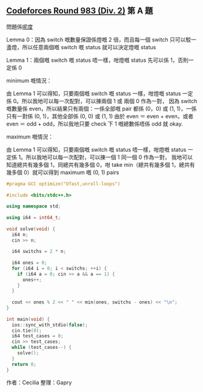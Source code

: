 ## [Codeforces Round 983 (Div. 2)](https://codeforces.com/contest/2032) 第 A 題

問題係[呢度](https://codeforces.com/contest/2032/problem/A)

Lemma 0：因為 switch 嘅數量保證係燈嘅 2 倍，而且每一個 switch 只可以駁一盞燈，所以任意兩個嘅 switch 嘅 status 就可以決定燈嘅 status

Lemma 1：兩個嘅 switch 嘅 status 唔一樣，咁燈嘅 status 先可以係 1，否則一定係 0

minimum 嘅情況：

由 Lemma 1 可以得知，只要兩個嘅 switch 嘅 status 一樣，咁燈嘅 status 一定係 0。所以我地可以每一次配對，可以㨂兩個 1 或 兩個 0 作為一對，
因為 switch 嘅數量係 even，所以結果只有兩個：一係全部嘅 pair 都係 (0，0) 或 (1, 1)，一係只有一對係 (0, 1)，其他全部係 (0, 0) 或 (1, 1)
由於 even ＝ even + even，或者 even ＝ odd + odd，所以我地只要 check 下 1 嘅總數係唔係 odd 就 okay.

maximum 嘅情況：

由 Lemma 1 可以得知，只要兩個嘅 switch 嘅 status 唔一樣，咁燈嘅 status 一定係 1。所以我地可以每一次配對，可以㨂一個 1 同一個 0 作為一對，
我地可以知道總共有幾多個 1，同總共有幾多個 0，咁 take min（總共有幾多個 1，總共有幾多個 0）就可以得到 maximum 嘅 (0, 1) pairs

```cpp
#pragma GCC optimize("Ofast,unroll-loops")
  
#include <bits/stdc++.h>
  
using namespace std;
  
using i64 = int64_t;
  
void solve(void) {
  i64 n;
  cin >> n;
  
  i64 switchs = 2 * n;
  
  i64 ones = 0;
  for (i64 i = 0; i < switchs; ++i) {
    if (i64 a = 0; cin >> a && a == 1) {
      ones++;
    }
  }
  
  cout << ones % 2 << " " << min(ones, switchs - ones) << "\n";
}
  
int main(void) {
  ios::sync_with_stdio(false);
  cin.tie(0);
  i64 test_cases = 0;
  cin >> test_cases;
  while (test_cases--) {
    solve();
  }
  return 0;
}
```

作者：Cecilia
整理：Gapry